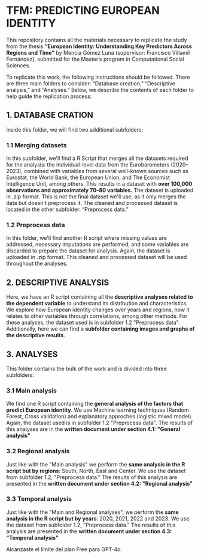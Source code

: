 # TFM: PREDICTING EUROPEAN IDENTITY

This repository contains all the materials necessary to replicate the study from the thesis **“European Identity: Understanding Key Predictors Across Regions and Time”** by Mencía Gómez Luna (supervisor: Francisco Villamil Fernández), submitted for the Master’s program in Computational Social Sciences.

To replicate this work, the following instructions should be followed.
There are three main folders to consider: “Database creation,” “Descriptive analysis,” and “Analyses.” Below, we describe the contents of each folder to help guide the replication process:

## 1. DATABASE CRATION
Inside this folder, we will find two additional subfolders:
 ### 1.1 Merging datasets
 In this subfolder, we'll find a R Script that merges all the datasets required for the analysis: the individual-level data from the Eurobarometers (2020–2023), combined with variables from several well-known sources such as Eurostat, the World Bank, the European Union, and The Economist Intelligence Unit, among others. This results in a dataset with **over 100,000 observations and approximately 70–80 variables.**
The dataset is uploaded in .zip format. This is not the final dataset we'll use, as it only merges the data but doesn't preprocess it. The cleaned and processed dataset is located in the other subfolder: “Preprocess data.”
### 1.2 Preprocess data
In this folder, we'll find another R script where missing values are addressed, necessary imputations are performed, and some variables are discarded to prepare the dataset for analysis. Again, the dataset is uploaded in .zip format. This cleaned and processed dataset will be used throughout the analyses.

## 2. DESCRIPTIVE ANALYSIS
Here, we have an R script containing all the **descriptive analyses related to the dependent variable** to understand its distribution and characteristics. We explore how European identity changes over years and regions, how it relates to other variables through correlations, among other methods. For these analyses, the dataset used is in subfolder 1.2 "Preprocess data".
Additionally, here we can find a **subfolder containing images and graphs of the descriptive results**. 

## 3. ANALYSES
This folder contains the bulk of the work and is divided into three subfolders:
### 3.1 Main analysis
We find one R script containing the **general analysis of the factors that predict European identity**. We use Machine learning techniques (Random Forest, Cross validation) and explanatory approches (logistic mixed model).
Again, the dataset used is in subfolder 1.2 "Preprocess data".
The results of this analyses are in the **written document under section 4.1: "General analysis"**

### 3.2 Regional analysis
Just like with the "Main analysis" we perform the **same analysis in the R script but by regions**: South, North, East and Center. We use the dataset from subfolder 1.2, "Preprocess data."
The results of this analysis are presented in the **written document under section 4.2: "Regional analysis"**

### 3.3 Temporal analysis
Just like with the "Main and Regional analyses", we perform the **same analysis in the R script but by years**: 2020, 2021, 2022 and 2023. We use the dataset from subfolder 1.2, "Preprocess data."
The results of this analysis are presented in the **written document under section 4.3: "Temporal analysis"**











Alcanzaste el límite del plan Free para GPT-4o.

